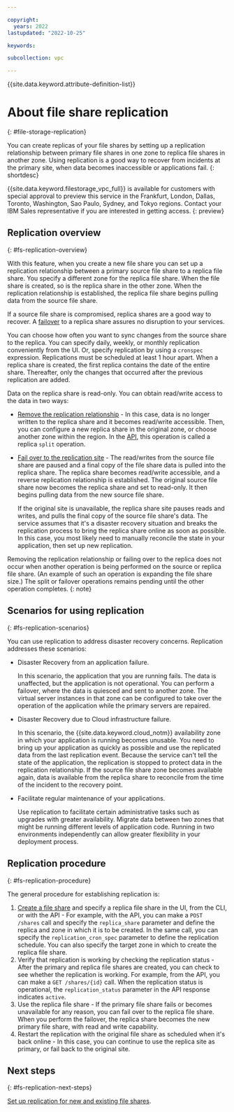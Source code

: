 ```yaml
---

copyright:
  years: 2022
lastupdated: "2022-10-25"

keywords:

subcollection: vpc

---
```


{{site.data.keyword.attribute-definition-list}}

# About file share replication
{: #file-storage-replication}

You can create replicas of your file shares by setting up a replication relationship between primary file shares in one zone to replica file shares in another zone. Using replication is a good way to recover from incidents at the primary site, when data becomes inaccessible or applications fail.
{: shortdesc}

{{site.data.keyword.filestorage_vpc_full}} is available for customers with special approval to preview this service in the Frankfurt, London, Dallas, Toronto, Washington, Sao Paulo, Sydney, and Tokyo regions. Contact your IBM Sales representative if you are interested in getting access.
{: preview}

## Replication overview
{: #fs-replication-overview}

With this feature, when you create a new file share you can set up a replication relationship between a primary source file share to a replica file share. You specify a different zone for the replica file share. When the file share is created, so is the replica share in the other zone. When the replication relationship is established, the replica file share begins pulling data from the source file share.

If a source file share is compromised, replica shares are a good way to recover. A [failover](/docs/vpc?topic=vpc-file-storage-failover) to a replica share assures no disruption to your services.

You can choose how often you want to sync changes from the source share to the replica. You can specify daily, weekly, or monthly replication conveniently from the UI. Or, specify replication by using a `cronspec` expression. Replications must be scheduled at least 1 hour apart. When a replica share is created, the first replica contains the date of the entire share. Thereafter, only the changes that occurred after the previous replication are added.

Data on the replica share is read-only. You can obtain read/write access to the data in two ways:

* [Remove the replication relationship](/docs/vpc?topic=vpc-file-storage-manage-replication) - In this case, data is no longer written to the replica share and it becomes read/write accessible. Then, you can configure a new replica share in the original zone, or choose another zone within the region. In the [API](/docs/vpc?topic=vpc-file-storage-failover&interface=ui#fs-failover-concepts), this operation is called a replica `split` operation.

* [Fail over to the replication site](/docs/vpc?topic=vpc-file-storage-failover&interface=ui) - The read/writes from the source file share are paused and a final copy of the file share data is pulled into the replica share. The replica share becomes read/write accessible, and a reverse replication relationship is established. The original source file share now becomes the replica share and set to read-only. It then begins pulling data from the new source file share.

   If the original site is unavailable, the replica share site pauses reads and writes, and pulls the final copy of the source file share's data. The service assumes that it's a disaster recovery situation and breaks the replication process to bring the replica share online as soon as possible. In this case, you most likely need to manually reconcile the state in your application, then set up new replication.

Removing the replication relationship or failing over to the replica does not occur when another operation is being performed on the source or replica file share. (An example of such an operation is expanding the file share size.) The split or failover operations remains pending until the other operation completes.
{: note}

## Scenarios for using replication
{: #fs-replication-scenarios}

You can use replication to address disaster recovery concerns. Replication addresses these scenarios:

* Disaster Recovery from an application failure.

   In this scenario, the application that you are running fails. The data is unaffected, but the application is not operational. You can perform a failover, where the data is quiesced and sent to another zone. The virtual server instances in that zone can be configured to take over the operation of the application while the primary servers are repaired.

* Disaster Recovery due to Cloud infrastructure failure.

   In this scenario, the {{site.data.keyword.cloud_notm}} availability zone in which your application is running becomes unusable. You need to bring up your application as quickly as possible and use the replicated data from the last replication event. Because the service can't tell the state of the application, the replication is stopped to protect data in the replication relationship. If the source file share zone becomes available again, data is available from the replica share to reconcile from the time of the incident to the recovery point.

* Facilitate regular maintenance of your applications.

   Use replication to facilitate certain administrative tasks such as upgrades with greater availability. Migrate data between two zones that might be running different levels of application code. Running in two environments independently can allow greater flexibility in your deployment process.

## Replication procedure
{: #fs-replication-procedure}

The general procedure for establishing replication is:

1. [Create a file share](/docs/vpc?topic=vpc-file-storage-create-replication&interface=ui) and specify a replica file share in the UI, from the CLI, or with the API - For example, with the API, you can make a `POST /shares` call and specify the `replica_share` parameter and define the replica and zone in which it is to be created. In the same call, you can specify the `replication_cron_spec` parameter to define the replication schedule. You can also specify the target zone in which to create the replica file share.
2. Verify that replication is working by checking the replication status - After the primary and replica file shares are created, you can check to see whether the replication is working. For example, from the API, you can make a `GET /shares/{id}` call. When the replication status is operational, the `replication_status` parameter in the API response indicates `active`.
3. Use the replica file share - If the primary file share fails or becomes unavailable for any reason, you can fail over to the replica file share. When you perform the failover, the replica share becomes the new primary file share, with read and write capability.
4. Restart the replication with the original file share as scheduled when it's back online - In this case, you can continue to use the replica site as primary, or fail back to the original site.

## Next steps
{: #fs-replication-next-steps}

[Set up replication for new and existing file shares](/docs/vpc?topic=vpc-file-storage-create-replication).
